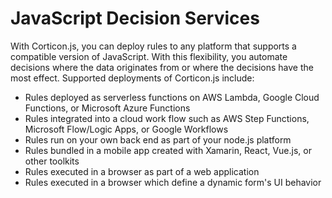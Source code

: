 # JavaScript Decision Services

With Corticon.js, you can deploy rules to any platform that supports a compatible version of JavaScript. With this flexibility, you automate decisions where the data originates from or where the decisions have the most effect. Supported deployments of Corticon.js include:

* Rules deployed as serverless functions on AWS Lambda, Google Cloud Functions, or Microsoft Azure Functions
* Rules integrated into a cloud work flow such as AWS Step Functions, Microsoft Flow/Logic Apps, or Google Workflows
* Rules run on your own back end as part of your node.js platform
* Rules bundled in a mobile app created with Xamarin, React, Vue.js, or other toolkits
* Rules executed in a browser as part of a web application
* Rules executed in a browser which define a dynamic form's UI behavior

